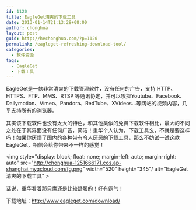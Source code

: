 ```yaml
---
id: 1120
title: EagleGet清爽的下载工具
date: 2013-01-14T21:13:28+08:00
author: chonghua
layout: post
guid: http://hechonghua.com/?p=1120
permalink: /eagleget-refreshing-download-tool/
categories:
  - 软件资源
tags:
  - EagleGet
  - 下载工具
---
```

EagleGet是一款非常清爽的下载管理软件，没有任何的广告，支持 HTTP、HTTPS、FTP、MMS、RTSP 等通讯协定，并可以嗅探Youtube、Facebook、Dailymotion、Vimeo、Pandora、RedTube、XVideos...等网站的视频内容，几乎支持所有的浏览器。

<!--more-->

其实该下载软件也没有太大的特色，和其他类似的免费下载软件相比，最大的不同之处在于其界面没有任何广告，简洁！重华个人认为，下载工具么，不就是要这样吗！如果你厌烦了国内的各种带有令人厌恶的下载工具，那么不妨试一试这款EagleGet，相信会给你带来不一样的感觉！

<img style="display: block; float: none; margin-left: auto; margin-right: auto" src="http://chonghua-1251666171.cos.ap-shanghai.myqcloud.com/fg.png" width="520" height="345"/ alt="EagleGet清爽的下载工具" > 

话说，重华看着那只鹰还是比较舒服的！好有霸气！

下载地址：<a title="http://www.eagleget.com/download/" href="http://www.eagleget.com/download/" target="_blank">http://www.eagleget.com/download/</a>